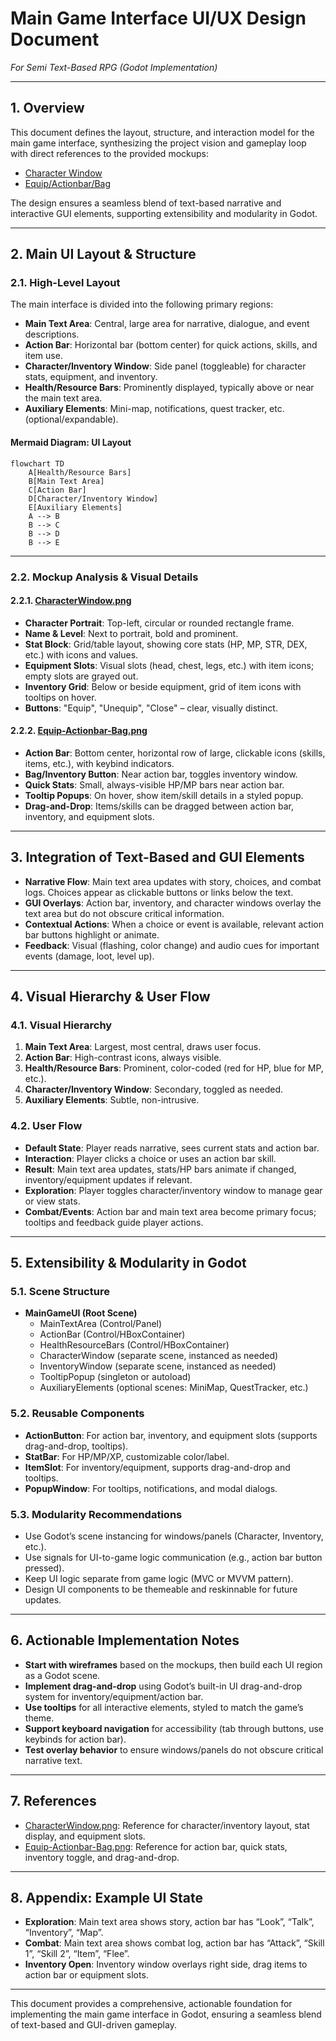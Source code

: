 # Main Game Interface UI/UX Design Document  
*For Semi Text-Based RPG (Godot Implementation)*

---

## 1. Overview

This document defines the layout, structure, and interaction model for the main game interface, synthesizing the project vision and gameplay loop with direct references to the provided mockups:  
- [Character Window](CharacterWindow.png)  
- [Equip/Actionbar/Bag](Equip-Actionbar-Bag.png)  

The design ensures a seamless blend of text-based narrative and interactive GUI elements, supporting extensibility and modularity in Godot.

---

## 2. Main UI Layout & Structure

### 2.1. High-Level Layout

The main interface is divided into the following primary regions:

- **Main Text Area**: Central, large area for narrative, dialogue, and event descriptions.
- **Action Bar**: Horizontal bar (bottom center) for quick actions, skills, and item use.
- **Character/Inventory Window**: Side panel (toggleable) for character stats, equipment, and inventory.
- **Health/Resource Bars**: Prominently displayed, typically above or near the main text area.
- **Auxiliary Elements**: Mini-map, notifications, quest tracker, etc. (optional/expandable).

#### Mermaid Diagram: UI Layout

```mermaid
flowchart TD
    A[Health/Resource Bars]
    B[Main Text Area]
    C[Action Bar]
    D[Character/Inventory Window]
    E[Auxiliary Elements]
    A --> B
    B --> C
    B --> D
    B --> E
```

---

### 2.2. Mockup Analysis & Visual Details

#### 2.2.1. [CharacterWindow.png](CharacterWindow.png:1)

- **Character Portrait**: Top-left, circular or rounded rectangle frame.
- **Name & Level**: Next to portrait, bold and prominent.
- **Stat Block**: Grid/table layout, showing core stats (HP, MP, STR, DEX, etc.) with icons and values.
- **Equipment Slots**: Visual slots (head, chest, legs, etc.) with item icons; empty slots are grayed out.
- **Inventory Grid**: Below or beside equipment, grid of item icons with tooltips on hover.
- **Buttons**: "Equip", "Unequip", "Close" – clear, visually distinct.

#### 2.2.2. [Equip-Actionbar-Bag.png](Equip-Actionbar-Bag.png:1)

- **Action Bar**: Bottom center, horizontal row of large, clickable icons (skills, items, etc.), with keybind indicators.
- **Bag/Inventory Button**: Near action bar, toggles inventory window.
- **Quick Stats**: Small, always-visible HP/MP bars near action bar.
- **Tooltip Popups**: On hover, show item/skill details in a styled popup.
- **Drag-and-Drop**: Items/skills can be dragged between action bar, inventory, and equipment slots.

---

## 3. Integration of Text-Based and GUI Elements

- **Narrative Flow**: Main text area updates with story, choices, and combat logs. Choices appear as clickable buttons or links below the text.
- **GUI Overlays**: Action bar, inventory, and character windows overlay the text area but do not obscure critical information.
- **Contextual Actions**: When a choice or event is available, relevant action bar buttons highlight or animate.
- **Feedback**: Visual (flashing, color change) and audio cues for important events (damage, loot, level up).

---

## 4. Visual Hierarchy & User Flow

### 4.1. Visual Hierarchy

1. **Main Text Area**: Largest, most central, draws user focus.
2. **Action Bar**: High-contrast icons, always visible.
3. **Health/Resource Bars**: Prominent, color-coded (red for HP, blue for MP, etc.).
4. **Character/Inventory Window**: Secondary, toggled as needed.
5. **Auxiliary Elements**: Subtle, non-intrusive.

### 4.2. User Flow

- **Default State**: Player reads narrative, sees current stats and action bar.
- **Interaction**: Player clicks a choice or uses an action bar skill.
- **Result**: Main text area updates, stats/HP bars animate if changed, inventory/equipment updates if relevant.
- **Exploration**: Player toggles character/inventory window to manage gear or view stats.
- **Combat/Events**: Action bar and main text area become primary focus; tooltips and feedback guide player actions.

---

## 5. Extensibility & Modularity in Godot

### 5.1. Scene Structure

- **MainGameUI (Root Scene)**
  - MainTextArea (Control/Panel)
  - ActionBar (Control/HBoxContainer)
  - HealthResourceBars (Control/HBoxContainer)
  - CharacterWindow (separate scene, instanced as needed)
  - InventoryWindow (separate scene, instanced as needed)
  - TooltipPopup (singleton or autoload)
  - AuxiliaryElements (optional scenes: MiniMap, QuestTracker, etc.)

### 5.2. Reusable Components

- **ActionButton**: For action bar, inventory, and equipment slots (supports drag-and-drop, tooltips).
- **StatBar**: For HP/MP/XP, customizable color/label.
- **ItemSlot**: For inventory/equipment, supports drag-and-drop and tooltips.
- **PopupWindow**: For tooltips, notifications, and modal dialogs.

### 5.3. Modularity Recommendations

- Use Godot’s scene instancing for windows/panels (Character, Inventory, etc.).
- Use signals for UI-to-game logic communication (e.g., action bar button pressed).
- Keep UI logic separate from game logic (MVC or MVVM pattern).
- Design UI components to be themeable and reskinnable for future updates.

---

## 6. Actionable Implementation Notes

- **Start with wireframes** based on the mockups, then build each UI region as a Godot scene.
- **Implement drag-and-drop** using Godot’s built-in UI drag-and-drop system for inventory/equipment/action bar.
- **Use tooltips** for all interactive elements, styled to match the game’s theme.
- **Support keyboard navigation** for accessibility (tab through buttons, use keybinds for action bar).
- **Test overlay behavior** to ensure windows/panels do not obscure critical narrative text.

---

## 7. References

- [CharacterWindow.png](CharacterWindow.png:1): Reference for character/inventory layout, stat display, and equipment slots.
- [Equip-Actionbar-Bag.png](Equip-Actionbar-Bag.png:1): Reference for action bar, quick stats, inventory toggle, and drag-and-drop.

---

## 8. Appendix: Example UI State

- **Exploration**: Main text area shows story, action bar has “Look”, “Talk”, “Inventory”, “Map”.
- **Combat**: Main text area shows combat log, action bar has “Attack”, “Skill 1”, “Skill 2”, “Item”, “Flee”.
- **Inventory Open**: Inventory window overlays right side, drag items to action bar or equipment slots.

---

This document provides a comprehensive, actionable foundation for implementing the main game interface in Godot, ensuring a seamless blend of text-based and GUI-driven gameplay.